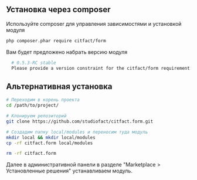 ## Установка через composer

Используйте composer для управления зависимостями и установкой модуля

``` bash
php composer.phar require citfact/form
```

Вам будет предложено набрать версию модуля

``` bash
  # 0.5.3-RC stable
  Please provide a version constraint for the citfact/form requirement: 0.5.3-RC
```
  
## Альтернативная установка

``` bash
# Переходим в корень проекта
cd /path/to/project/

# Клонируем репозиторий
git clone https://github.com/studiofact/citfact.form.git

# Cоздадим папку local/modules и переносим туда модуль
mkdir local && mkdir local/modules
cp -rf citfact.form local/modules

rm -rf citfact.form
```

Далее в административной панели в разделе "Marketplace > Установленные решения" устанавливаем модуль.  
